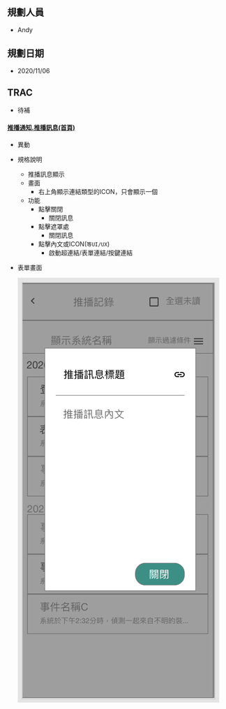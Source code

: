 ## <div id="user">規劃人員</div>
  * Andy

## <div id="updatedate">規劃日期</div>
  * 2020/11/06

## <div id="trac">TRAC</div>
  * 待補

#### [<div id="notification_log">推播通知.推播訊息<path>(首頁)</path></div>](README.md)
* 異動
* 規格說明
  * 推播訊息顯示
  * 畫面
    * 右上角顯示連結類型的ICON，只會顯示一個
  * 功能
    * 點擊關閉
      * 關閉訊息
    * 點擊遮罩處
      * 關閉訊息
    * 點擊內文或ICON(`等UI/UX`)
      * 啟動超連結/表單連結/按鍵連結
* 表單畫面
    
    ![Notification message](./image/notification_detail.png)
